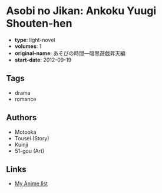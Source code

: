 # Asobi no Jikan: Ankoku Yuugi Shouten-hen

-   **type**: light-novel
-   **volumes**: 1
-   **original-name**: あそびの時間―暗黒遊戯昇天編
-   **start-date**: 2012-09-19

## Tags

-   drama
-   romance

## Authors

-   Motooka
-   Tousei (Story)
-   Kuinji
-   51-gou (Art)

## Links

-   [My Anime list](https://myanimelist.net/manga/57515/Asobi_no_Jikan__Ankoku_Yuugi_Shouten-hen)
